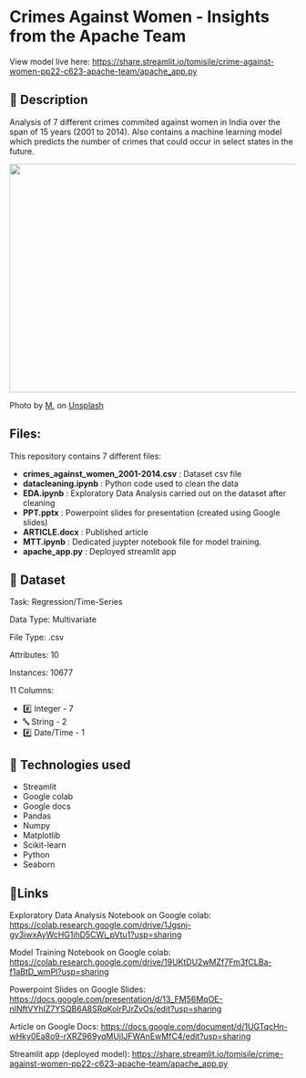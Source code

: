 # Crimes Against Women - Insights from the Apache Team
View model live here: https://share.streamlit.io/tomisile/crime-against-women-pp22-c623-apache-team/apache_app.py

## 📜 Description
Analysis of 7 different crimes commited against women in India over the span of 15 years (2001 to 2014). Also contains a machine learning model which predicts the number of crimes that could occur in select states in the future.

<img src="https://user-images.githubusercontent.com/75077076/152415838-f7eb48e9-a4fa-4f0a-b184-b9e2ae798792.jpg" height="400" width="650" />

Photo by <a href="https://unsplash.com/@mxsh?utm_source=unsplash&utm_medium=referral&utm_content=creditCopyText">M.</a> on <a href="https://unsplash.com/s/photos/sad-woman?utm_source=unsplash&utm_medium=referral&utm_content=creditCopyText">Unsplash</a>

## Files:
This repository contains 7 different files:
* **crimes_against_women_2001-2014.csv** : Dataset csv file
* **datacleaning.ipynb** : Python code used to clean the data
* **EDA.ipynb** : Exploratory Data Analysis carried out on the dataset after cleaning
* **PPT.pptx** : Powerpoint slides for presentation (created using Google slides)
* **ARTICLE.docx** : Published article
* **MTT.ipynb** : Dedicated juypter notebook file for model training.
* **apache_app.py** : Deployed streamlit app

## 📓 Dataset
Task: Regression/Time-Series

Data Type: Multivariate

File Type: .csv

Attributes: 10

Instances: 10677

11 Columns: 
 - #️⃣ Integer -  7
 - 🔤 String -  2
 - #️⃣ Date/Time - 1
 
## 🧰 Technologies used
 * Streamlit
 * Google colab
 * Google docs
 * Pandas
 * Numpy
 * Matplotlib
 * Scikit-learn
 * Python
 * Seaborn

## 🔗Links
Exploratory Data Analysis Notebook on Google colab: https://colab.research.google.com/drive/1Jgsnj-gy3iwxAyWcHG1ihD5CWi_pVtu1?usp=sharing

Model Training Notebook on Google colab: https://colab.research.google.com/drive/19UKtDU2wMZf7Fm3fCLBa-f1aBtD_wmPl?usp=sharing

Powerpoint Slides on Google Slides: https://docs.google.com/presentation/d/13_FM56MqOE-nINftVYhIZ7YSQB6A8SRqKolrPJrZvOs/edit?usp=sharing

Article on Google Docs: https://docs.google.com/document/d/1UGTqcHn-wHky0Ea8o9-rXRZ969yqMUjIJFWAnEwMfC4/edit?usp=sharing

Streamlit app (deployed model): https://share.streamlit.io/tomisile/crime-against-women-pp22-c623-apache-team/apache_app.py
